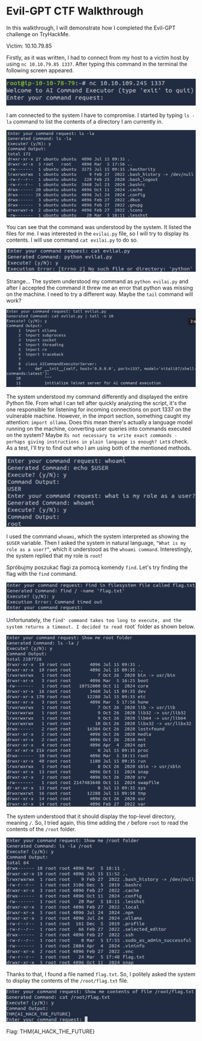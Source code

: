 # Evil-GPT CTF Walkthrough

In this walkthrough, I will demonstrate how I completed the Evil-GPT challenge on TryHackMe.

Victim: 10.10.79.85

Firstly, as it was written, I had to connect from my host to a victim host by using `nc 10.10.79.85 1337`. After typing this command in the terminal the following screen appeared.

![1. First view.](/images/TryHackMe/Evil-GPT/1_first_view.png)

I am connected to the system I have to compromise.
I started by typing `ls -la` command to list the contents of a directory I am currently in.

![2. ls -la.](/images/TryHackMe/Evil-GPT/2_ls_la.png)

You can see that the command was understood by the system. It listed the files for me. I was interested in the `evilai.py` file, so I will try to display its contents. I will use command `cat evilai.py` to do so.

![3. cat evilai.py.](/images/TryHackMe/Evil-GPT/3_cat_evilai.png)

Strange... The system understood my command as `python evilai.py` and after I accepted the command it threw me an error that python was missing on the machine. I need to try a different way. Maybe the `tail` command will work?

![4. tail evilai.py.](/images/TryHackMe/Evil-GPT/4_tail_evilai.png)

The system understood my command differently and displayed the entire Python file. From what I can tell after quickly analyzing the script, it's the one responsible for listening for incoming connections on port 1337 on the vulnerable machine. However, in the import section, something caught my attention: `import ollama`. Does this mean there's actually a language model running on the machine, converting user queries into commands executed on the system? Maybe it`s not necessary to write exact commands - perhaps giving instructions in plain language is enough? Let`s check. As a test, I'll try to find out who I am using both of the mentioned methods.

![5. whoami.](/images/TryHackMe/Evil-GPT/5_whoami.png)

I used the command `whoami`, which the system interpreted as showing the `$USER` variable. Then I asked the system in natural language, `“What is my role as a user?”`, which it understood as the `whoami command`. Interestingly, the system replied that my role is `root`!

Spróbujmy poszukać flagi za pomocą komendy `find`.
Let's try finding the flag with the `find` command.

![6. find.](/images/TryHackMe/Evil-GPT/6_find.png)

Unfortunately, the `find' command takes too long to execute, and the system returns a timeout. I decided to read `root` folder as shown below.

![7. Highest folder.](/images/TryHackMe/Evil-GPT/7_highest_folder.png)

The system understood that it should display the top-level directory, meaning `/`. So, I tried again, this time adding the `/` before `root` to read the contents of the `/root` folder.

![8.Root folder.](/images/TryHackMe/Evil-GPT/8_root_folder.png)

Thanks to that, I found a file named `flag.txt`. So, I politely asked the system to display the contents of the `/root/flag.txt` file.

![9. FLag.](/images/TryHackMe/Evil-GPT/9_flag.png)

Flag: THM{AI_HACK_THE_FUTURE}
